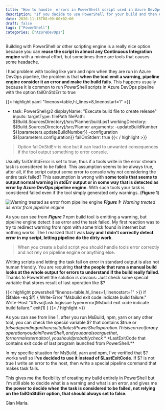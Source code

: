 ```yaml
---
title: "How to handle  errors in PowerShell script used in Azure DevOps pipeline"
description: "If you decide to use PowerShell for your build and then use it in Azure DevOps pipeline you should pay attention to manage error code"
date: 2020-11-15T08:00:00+02:00
draft: false
tags: ["PowerShell"]
categories: ["AzureDevOps"]
---
```


Building with PowerShell or other scripting engine is a really nice option because you can **reuse the script in almost any Continuous Integration engine** with a minimal effort, but sometimes there are tools that causes some headache.

I had problem with tooling like yarn and npm when they are run in Azure DevOps pipeline, the problem is that **when the tool emit a warning, pipeline engine consider it an error and make the build fails**. This happens usually because it is common to run PowerShell scripts in Azure DevOps pipeline with the option failOnStdErr to true

{{< highlight yaml "linenos=table,hl_lines=8,linenostart=1" >}}
- task: PowerShell@2
  displayName: "Execute build file to create release"
  inputs:
    targetType: filePath
    filePath: $(Build.SourcesDirectory)/src/Planner/build.ps1
    workingDirectory: $(Build.SourcesDirectory)/src/Planner
    arguments: -updateBuildNumber ${{parameters.updateBuildNumber}} -configuration ${{parameters.configuration}}
    failOnStderr: true
{{< / highlight >}}

> Option failOnStdErr is nice but it can lead to unwanted consequences if the tool output something to error console.

Usually failOnStdError is set to true, thus if a tools write in the error stream task is considered to be failed. This assumption seems to be always true, after all, if the script output some error to console why not considering the entire task failed? This assumption is wrong with **some tools that seems to output normal warning in stdErr output or in some way that is detected as error by Azure DevOps pipeline engine.** With such tools your task is considered failed even if the tool simply generated only warnings. (**Figure 1**)

![Warning treated as error from pipeline engine](../images/warning-error-inside-pipeline.png)
***Figure 1:*** *Warning treated as error from pipeline engine*

As you can see from ***Figure 1*** npm build tool is emitting a warning, but pipeline engine detect it as error and the task failed. My first reaction was to try to redirect warning from npm with some trick found in internet but nothing works. The I realized that I was **lazy and I didn't correctly detect error in my script, letting pipeline do the dirty work**.

 > When you create a build script you should handle tools error correctly and not rely on pipeline engine or anything else.

 Writing scripts and letting the task fail on error in standard output is also not human friendly. You are requiring **that the people that runs a manual build looks at the whole output for errors to understand if the build really failed**. Thanks to PowerShell the solution is obvious: Just check some special variable that stores result of last operation like $?

{{< highlight powershell "linenos=table,hl_lines=1,linenostart=1" >}}
if ($false -eq $?)
{
  Write-Error "Msbuild exit code indicate build failure."
  Write-Host "##vso[task.logissue type=error]Msbuild exit code indicate build failure."
  exit(1)
}
{{< / highlight >}}

As you can see from line 1, after you run MsBuild, npm, yarn or any other tool, you can check the special variable $? that contains $true or $false depending on the result of latest PowerShell operation. This is correct for any operation you do in PowerShell, and you can also argue that, for normal external tool, you should probably check **$LastExitCode that contains exit code of last program launched from PowerShell.**

In my specific situation for MsBuild, yarn and npm, I've verified that $? works well so **I've decided to use it instead of $LastExitCode**. If $? is not true I write an error to the host, then write a special pipeline command that makes task fails. 

This gives me the flexibility of creating my build entirely in PowerShell but I'm still able to decide what is a warning and what is an error, and gives me **the power to decide when the task is considered to be failed, not relying on the failOnStdErr option, that should always set to false**.

Gian Maria.

